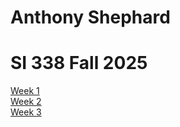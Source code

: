 # Anthony Shephard
# SI 338 Fall 2025
<a href="https://antshep-umich.github.io/wk1/">Week 1</a><br>
<a href="https://antshep-umich.github.io/wk02/rick_and_morty.html">Week 2</a><br>
<a href="https://antshep-umich.github.io/wk3/wk3/simple_css-main/basic_styling.html">Week 3</a>
